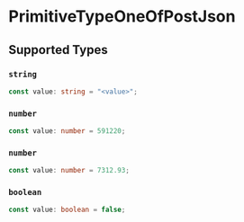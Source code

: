 # PrimitiveTypeOneOfPostJson


## Supported Types

### `string`

```typescript
const value: string = "<value>";
```

### `number`

```typescript
const value: number = 591220;
```

### `number`

```typescript
const value: number = 7312.93;
```

### `boolean`

```typescript
const value: boolean = false;
```

